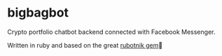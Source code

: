 # bigbagbot
Crypto portfolio chatbot backend connected with Facebook Messenger. 

Written in ruby and based on the great [rubotnik gem](https://github.com/progapandist/rubotnik)🤖
